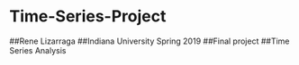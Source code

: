 # Time-Series-Project
 ##Rene Lizarraga
 ##Indiana University Spring 2019
 ##Final project 
 ##Time Series Analysis 
